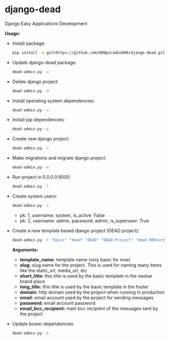 # django-dead
Django Easy Applications Development

**Usage:**

* Install package:
    ```bash
    pip install -U git+https://github.com/000paradox000/django-dead.git
    ```
  
* Update django-dead package:
    ```bash
    dead-admin.py -u
    ```

* Delete django project:
    ```bash
    dead-admin.py -d
    ```

* Install operating system dependencies:
    ```bash
    dead-admin.py -o
    ```

* Install pip dependencies:
    ```bash
    dead-admin.py -p
    ```

* Create new django project:
    ```bash
    dead-admin.py -c
    ```

* Make migrations and migrate django project:
    ```bash
    dead-admin.py -m
    ```

* Run project in 0.0.0.0:9500:
    ```bash
    dead-admin.py -l
    ```

* Create system users:
    ```bash
    dead-admin.py -s
    ```
    * pk: 1, username: system, is_active: False
    * pk: 2, username: admin, password: admin, is_superuser: True

* Create a new template based django project (DEAD project):

    ```bash
    dead-admin.py -t "basic" "dead" "DEAD" "DEAD Project" "dead.000cortazar000.pes" "dead@000cortazar000.pes" "12345" "info@000cortazar000.pes"
    ```
    
    **Arguments:**

    * **template_name:** template name (only basic for now)
    * **slug:** slug name for the project. This is used for naming many items like the static_url, media_url, etc
    * **short_title:** this title is used by the basic template in the navbar brand place
    * **long_title:** this title is used by the basic template in the footer 
    * **domain:** http domain used by the project when running in production
    * **email:** email account used by the project for sending messages 
    * **password:** email account password
    * **email_bcc_recipient:** main bcc recipient of the messages sent by the project

* Update bower dependencies:
    ```bash
    dead-admin.py -b
    ```
